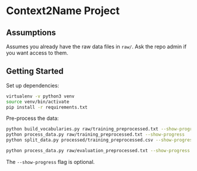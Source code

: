 # Context2Name Project

## Assumptions

Assumes you already have the raw data files in `raw/`.  Ask
the repo admin if you want access to them.

## Getting Started

Set up dependencies:

```bash
virtualenv -v python3 venv
source venv/bin/activate
pip install -r requirements.txt
```

Pre-process the data:

```bash
python build_vocabularies.py raw/training_preprocessed.txt --show-progress
python process_data.py raw/training_preprocessed.txt --show-progress
python split_data.py processed/training_preprocessed.csv --show-progress

python process_data.py raw/evaluation_preprocessed.txt --show-progress
```

The `--show-progress` flag is optional.
